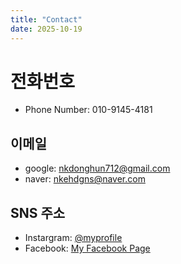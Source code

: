 ```yaml
---
title: "Contact"
date: 2025-10-19
---
```


# 전화번호
- Phone Number: 010-9145-4181

## 이메일
- google: nkdonghun712@gmail.com
- naver: nkehdgns@naver.com

## SNS 주소
- Instargram: [@myprofile](https://instagram.com/donghun712)
- Facebook: [My Facebook Page](https://www.facebook.com/gimdonghun.984618/)
